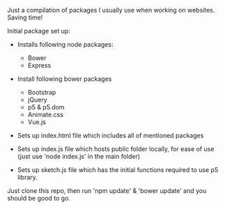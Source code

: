 Just a compilation of packages I usually use when working on websites. Saving time!

Initial package set up:

 -  Installs following node packages:
    - Bower
    - Express

  - Install following bower packages 
    - Bootstrap
    - jQuery
    - p5 & p5.dom
    - Animate.css
    - Vue.js

  - Sets up index.html file which includes all of mentioned packages

  - Sets up index.js file which hosts public folder locally, for ease of use (just use 'node index.js' in the main folder) 

  - Sets up sketch.js file which has the initial functions required to use p5 library.

Just clone this repo, then run 'npm update' & 'bower update' and you should be good to go.
